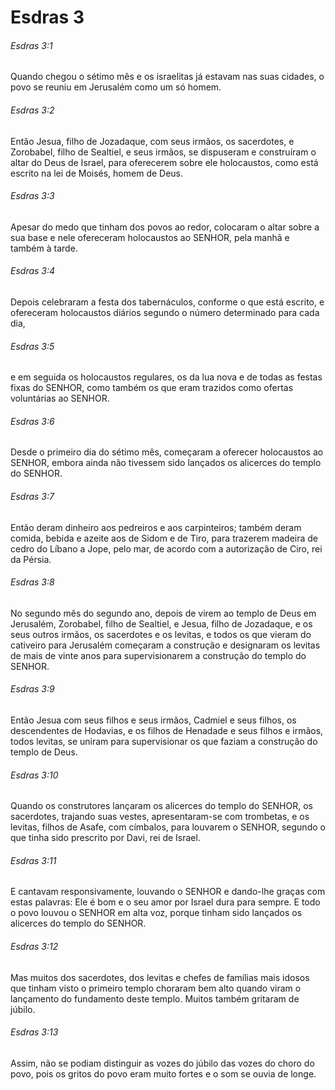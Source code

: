 # Esdras 3

###### Esdras 3:1

Quando chegou o sétimo mês e os israelitas já estavam nas suas cidades, o povo se reuniu em Jerusalém como um só homem.

###### Esdras 3:2

Então Jesua, filho de Jozadaque, com seus irmãos, os sacerdotes, e Zorobabel, filho de Sealtiel, e seus irmãos, se dispuseram e construíram o altar do Deus de Israel, para oferecerem sobre ele holocaustos, como está escrito na lei de Moisés, homem de Deus.

###### Esdras 3:3

Apesar do medo que tinham dos povos ao redor, colocaram o altar sobre a sua base e nele ofereceram holocaustos ao SENHOR, pela manhã e também à tarde.

###### Esdras 3:4

Depois celebraram a festa dos tabernáculos, conforme o que está escrito, e ofereceram holocaustos diários segundo o número determinado para cada dia,

###### Esdras 3:5

e em seguida os holocaustos regulares, os da lua nova e de todas as festas fixas do SENHOR, como também os que eram trazidos como ofertas voluntárias ao SENHOR.

###### Esdras 3:6

Desde o primeiro dia do sétimo mês, começaram a oferecer holocaustos ao SENHOR, embora ainda não tivessem sido lançados os alicerces do templo do SENHOR.

###### Esdras 3:7

Então deram dinheiro aos pedreiros e aos carpinteiros; também deram comida, bebida e azeite aos de Sidom e de Tiro, para trazerem madeira de cedro do Líbano a Jope, pelo mar, de acordo com a autorização de Ciro, rei da Pérsia.

###### Esdras 3:8

No segundo mês do segundo ano, depois de virem ao templo de Deus em Jerusalém, Zorobabel, filho de Sealtiel, e Jesua, filho de Jozadaque, e os seus outros irmãos, os sacerdotes e os levitas, e todos os que vieram do cativeiro para Jerusalém começaram a construção e designaram os levitas de mais de vinte anos para supervisionarem a construção do templo do SENHOR.

###### Esdras 3:9

Então Jesua com seus filhos e seus irmãos, Cadmiel e seus filhos, os descendentes de Hodavias, e os filhos de Henadade e seus filhos e irmãos, todos levitas, se uniram para supervisionar os que faziam a construção do templo de Deus.

###### Esdras 3:10

Quando os construtores lançaram os alicerces do templo do SENHOR, os sacerdotes, trajando suas vestes, apresentaram-se com trombetas, e os levitas, filhos de Asafe, com címbalos, para louvarem o SENHOR, segundo o que tinha sido prescrito por Davi, rei de Israel.

###### Esdras 3:11

E cantavam responsivamente, louvando o SENHOR e dando-lhe graças com estas palavras: Ele é bom e o seu amor por Israel dura para sempre. E todo o povo louvou o SENHOR em alta voz, porque tinham sido lançados os alicerces do templo do SENHOR.

###### Esdras 3:12

Mas muitos dos sacerdotes, dos levitas e chefes de famílias mais idosos que tinham visto o primeiro templo choraram bem alto quando viram o lançamento do fundamento deste templo. Muitos também gritaram de júbilo.

###### Esdras 3:13

Assim, não se podiam distinguir as vozes do júbilo das vozes do choro do povo, pois os gritos do povo eram muito fortes e o som se ouvia de longe.

